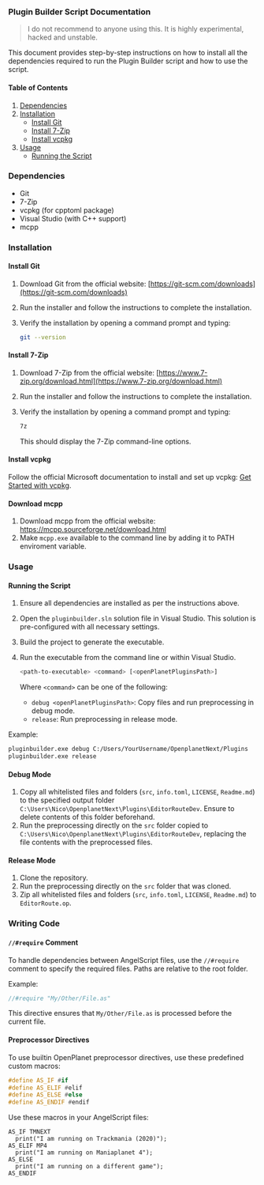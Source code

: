 ### Plugin Builder Script Documentation

> I do not recommend to anyone using this. It is highly experimental, hacked and unstable.

This document provides step-by-step instructions on how to install all the dependencies required to run the Plugin Builder script and how to use the script.

#### Table of Contents

1. [Dependencies](#dependencies)
2. [Installation](#installation)
   - [Install Git](#install-git)
   - [Install 7-Zip](#install-7-zip)
   - [Install vcpkg](#install-vcpkg)
3. [Usage](#usage)
   - [Running the Script](#running-the-script)

### Dependencies

- Git
- 7-Zip
- vcpkg (for cpptoml package)
- Visual Studio (with C++ support)
- mcpp

### Installation

#### Install Git

1. Download Git from the official website: [https://git-scm.com/downloads](https://git-scm.com/downloads)
2. Run the installer and follow the instructions to complete the installation.
3. Verify the installation by opening a command prompt and typing:

   ```sh
   git --version
   ```

#### Install 7-Zip

1. Download 7-Zip from the official website: [https://www.7-zip.org/download.html](https://www.7-zip.org/download.html)
2. Run the installer and follow the instructions to complete the installation.
3. Verify the installation by opening a command prompt and typing:

   ```sh
   7z
   ```

   This should display the 7-Zip command-line options.
   
#### Install vcpkg

Follow the official Microsoft documentation to install and set up vcpkg: [Get Started with vcpkg](https://learn.microsoft.com/en-us/vcpkg/get-started/get-started-msbuild).

#### Download mcpp

1. Download mcpp from the official website: https://mcpp.sourceforge.net/download.html
2. Make `mcpp.exe` available to the command line by adding it to PATH enviroment variable.

### Usage

#### Running the Script

1. Ensure all dependencies are installed as per the instructions above.
2. Open the `pluginbuilder.sln` solution file in Visual Studio. This solution is pre-configured with all necessary settings.
3. Build the project to generate the executable.
4. Run the executable from the command line or within Visual Studio.

   ```sh
   <path-to-executable> <command> [<openPlanetPluginsPath>]
   ```

   Where `<command>` can be one of the following:
   -  `debug <openPlanetPluginsPath>`: Copy files and run preprocessing in debug mode.
   - `release`: Run preprocessing in release mode.

Example:

```sh
pluginbuilder.exe debug C:/Users/YourUsername/OpenplanetNext/Plugins
pluginbuilder.exe release
```

#### Debug Mode

1. Copy all whitelisted files and folders (`src`, `info.toml`, `LICENSE`, `Readme.md`) to the specified output folder `C:\Users\Nico\OpenplanetNext\Plugins\EditorRouteDev`. Ensure to delete contents of this folder beforehand.
2. Run the preprocessing directly on the `src` folder copied to `C:\Users\Nico\OpenplanetNext\Plugins\EditorRouteDev`, replacing the file contents with the preprocessed files.

#### Release Mode
1. Clone the repository.
2. Run the preprocessing directly on the `src` folder that was cloned.
3. Zip all whitelisted files and folders (`src`, `info.toml`, `LICENSE`, `Readme.md`) to `EditorRoute.op`.

### Writing Code

#### `//#require` Comment

To handle dependencies between AngelScript files, use the `//#require` comment to specify the required files. Paths are relative to the root folder.

Example:
```c++
//#require "My/Other/File.as"
```

This directive ensures that `My/Other/File.as` is processed before the current file.

#### Preprocessor Directives

To use builtin OpenPlanet preprocessor directives, use these predefined custom macros:
```c++
#define AS_IF #if
#define AS_ELIF #elif
#define AS_ELSE #else
#define AS_ENDIF #endif
```

Use these macros in your AngelScript files:
```angelscript
AS_IF TMNEXT
  print("I am running on Trackmania (2020)");
AS_ELIF MP4
  print("I am running on Maniaplanet 4");
AS_ELSE
  print("I am running on a different game");
AS_ENDIF
```

